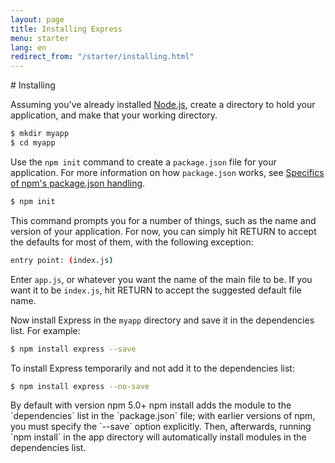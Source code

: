 ```yaml
---
layout: page
title: Installing Express
menu: starter
lang: en
redirect_from: "/starter/installing.html"
---
```

<div id="page-doc" markdown="1">
# Installing

Assuming you've already installed [Node.js](https://nodejs.org/), create a directory to hold your application, and make that your working directory.

```sh
$ mkdir myapp
$ cd myapp
```

Use the `npm init` command to create a `package.json` file for your application.
For more information on how `package.json` works, see [Specifics of npm's package.json handling](https://docs.npmjs.com/files/package.json).

```sh
$ npm init
```

This command prompts you for a number of things, such as the name and version of your application.
For now, you can simply hit RETURN to accept the defaults for most of them, with the following exception:

```sh
entry point: (index.js)
```

Enter `app.js`, or whatever you want the name of the main file to be. If you want it to be `index.js`, hit RETURN to accept the suggested default file name.

Now install Express in the `myapp` directory and save it in the dependencies list. For example:

```sh
$ npm install express --save
```

To install Express temporarily and not add it to the dependencies list:

```sh
$ npm install express --no-save
```

<div class="doc-box doc-info" markdown="1">
By default with version npm 5.0+ npm install adds the module to the `dependencies` list in the `package.json` file; with earlier versions of npm, you must specify the `--save` option explicitly. Then, afterwards, running `npm install` in the app directory will automatically install modules in the dependencies list.
</div>
</div>
